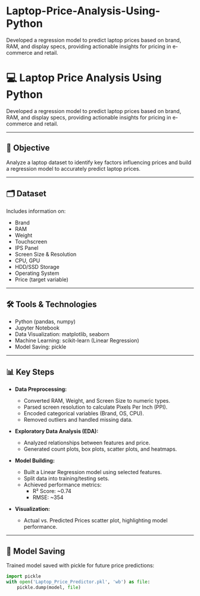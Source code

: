 # Laptop-Price-Analysis-Using-Python
Developed a regression model to predict laptop prices based on brand, RAM, and display specs, providing actionable insights for pricing in e-commerce and retail.
# 💻 Laptop Price Analysis Using Python

Developed a regression model to predict laptop prices based on brand, RAM, and display specs, providing actionable insights for pricing in e-commerce and retail.

---

## 🎯 Objective
Analyze a laptop dataset to identify key factors influencing prices and build a regression model to accurately predict laptop prices.

---

## 🗂 Dataset
Includes information on:
- Brand
- RAM
- Weight
- Touchscreen
- IPS Panel
- Screen Size & Resolution
- CPU, GPU
- HDD/SSD Storage
- Operating System
- Price (target variable)

---

## 🛠 Tools & Technologies
- Python (pandas, numpy)
- Jupyter Notebook
- Data Visualization: matplotlib, seaborn
- Machine Learning: scikit-learn (Linear Regression)
- Model Saving: pickle

---

## 📊 Key Steps
- **Data Preprocessing:**
  - Converted RAM, Weight, and Screen Size to numeric types.
  - Parsed screen resolution to calculate Pixels Per Inch (PPI).
  - Encoded categorical variables (Brand, OS, CPU).
  - Removed outliers and handled missing data.

- **Exploratory Data Analysis (EDA):**
  - Analyzed relationships between features and price.
  - Generated count plots, box plots, scatter plots, and heatmaps.

- **Model Building:**
  - Built a Linear Regression model using selected features.
  - Split data into training/testing sets.
  - Achieved performance metrics:
    - R² Score: ~0.74
    - RMSE: ~354

- **Visualization:**
  - Actual vs. Predicted Prices scatter plot, highlighting model performance.

---

## 💾 Model Saving
Trained model saved with pickle for future price predictions:
```python
import pickle
with open('Laptop_Price_Predictor.pkl', 'wb') as file:
    pickle.dump(model, file)
